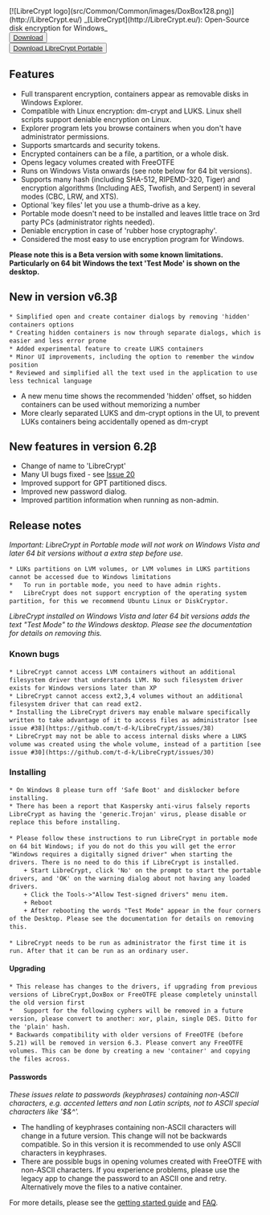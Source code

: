 <LINK href="docs/styles_common.css" rel="stylesheet" type="text/css">
<LINK rel="shortcut icon" href="src/Common/Common/images/DoxBox.ico" type="image/x-icon">

<SPAN CLASS="master_link">
[![LibreCrypt logo](src/Common/Common/images/DoxBox128.png)](http://LibreCrypt.eu/)
</SPAN>
<SPAN CLASS="master_title">
_[LibreCrypt](http://LibreCrypt.eu/): Open-Source disk encryption for Windows_
</SPAN>


<DIV class="download-group">
<BUTTON class="download">
<a href="https://github.com/t-d-k/doxbox/releases/download/v6.2-beta/InstallLibreCrypt_v62Beta.exe">Download</a>
</BUTTON> 
</DIV>
<DIV class="download-group">
<BUTTON class="download-alt">
<a href="https://github.com/t-d-k/doxbox/releases/download/v6.2-beta/LibreCryptExplorer_v6.2.zip">Download LibreCrypt Portable</a>
</BUTTON>
</DIV>


<!--- 
## Please donate the recommended amount of $15 or £10
form action="https://www.paypal.com/cgi-bin/webscr" method="post" target="_top">
				<input type="hidden" name="cmd" value="_s-xclick">
				<input type="hidden" name="hosted_button_id" value="46ZWWMACF42MG">
				<input type="image" src="https://www.paypalobjects.com/en_US/GB/i/btn/btn_donateCC_LG.gif" border="0" name="submit" alt="PayPal – The safer, easier way to pay online.">
				<img alt="" border="0" src="https://www.paypalobjects.com/en_GB/i/scr/pixel.gif" width="1" height="1">
			</form 
			--->

##	Features

* Full transparent encryption, containers appear as removable disks in Windows Explorer.
* Compatible with Linux encryption: dm-crypt and LUKS. Linux shell scripts support deniable encryption on Linux.
* Explorer program lets you browse containers when you don't have administrator permissions.
* Supports smartcards and security tokens.
* Encrypted containers can be a file, a partition, or a whole disk.
* Opens legacy volumes created with FreeOTFE
* Runs on Windows Vista onwards (see note below for 64 bit versions).
* Supports many hash (including SHA-512, RIPEMD-320, Tiger) and encryption algorithms (Including AES, Twofish, and Serpent) in several modes (CBC, LRW, and XTS).
* Optional 'key files' let you use a thumb-drive as a key.
* Portable mode doesn't need to be installed and leaves little trace on 3rd party PCs (administrator rights needed).
* Deniable encryption in case of 'rubber hose cryptography'.
* Considered the most easy to use encryption program for Windows.

**Please note this is a Beta version with some known limitations. Particularly on 64 bit Windows the text 'Test Mode' is shown on the desktop.**
	
## New in version v6.3β

 	* Simplified open and create container dialogs by removing 'hidden' containers options
 	* Creating hidden containers is now through separate dialogs, which is easier and less error prone 
	* Added experimental feature to create LUKS containers
	* Minor UI improvements, including the option to remember the window position
	* Reviewed and simplified all the text used in the application to use less technical language
  * A new menu time shows the recommended 'hidden' offset, so hidden containers can be used without memorizing a number
  * More clearly separated LUKS and dm-crypt options in the UI, to prevent LUKs containers being accidentally opened as dm-crypt  
 
  
## New features in version 6.2β

 * Change of name to 'LibreCrypt'
 * Many UI bugs fixed - see [Issue 20](https://github.com/t-d-k/doxbox/issues/20)
 * Improved support for GPT partitioned discs.
 * Improved new password dialog.
 * Improved partition information when running as non-admin.

## Release notes
*Important: LibreCrypt in Portable mode will not work on Windows Vista and later 64 bit versions without a extra step before use.*

	* LUKs partitions on LVM volumes, or LVM volumes in LUKS partitions cannot be accessed due to Windows limitations
	*	To run in portable mode, you need to have admin rights.
	*	LibreCrypt does not support encryption of the operating system partition, for this we recommend Ubuntu Linux or DiskCryptor.

*LibreCrypt installed on Windows Vista and later 64 bit versions adds the text "Test Mode" to the Windows desktop. Please see the documentation for details on removing this.*

### Known bugs

	* LibreCrypt cannot access LVM containers without an additional filesystem driver that understands LVM. No such filesystem driver exists for Windows versions later than XP
	* LibreCrypt cannot access ext2,3,4 volumes without an additional filesystem driver that can read ext2.
	* Installing the LibreCrypt drivers may enable malware specifically written to take advantage of it to access files as administrator [see issue #38](https://github.com/t-d-k/LibreCrypt/issues/38)  
	* LibreCrypt may not be able to access internal disks where a LUKS volume was created using the whole volume, instead of a partition [see issue #30](https://github.com/t-d-k/LibreCrypt/issues/30)   

### Installing

	* On Windows 8 please turn off 'Safe Boot' and disklocker before installing.
	* There has been a report that Kaspersky anti-virus falsely reports LibreCrypt as having the 'generic.Trojan' virus, please disable or replace this before installing.

	* Please follow these instructions to run LibreCrypt in portable mode on 64 bit Windows; if you do not do this you will get the error "Windows requires a digitally signed driver" when starting the drivers. There is no need to do this if LibreCrypt is installed.
		+ Start LibreCrypt, click 'No' on the prompt to start the portable drivers, and 'OK' on the warning dialog about not having any loaded drivers.
		+ Click the Tools->"Allow Test-signed drivers" menu item.
		+ Reboot	
		+ After rebooting the words "Test Mode" appear in the four corners of the Desktop. Please see the documentation for details on removing this.
		
	* LibreCrypt needs to be run as administrator the first time it is run. After that it can be run as an ordinary user. 

#### Upgrading

	* This release has changes to the drivers, if upgrading from previous versions of LibreCrypt,DoxBox or FreeOTFE please completely uninstall the old version first
	*	Support for the following cyphers will be removed in a future version, please convert to another: xor, plain, single DES. Ditto for the 'plain' hash. 
	* Backwards compatibility with older versions of FreeOTFE (before 5.21) will be removed in version 6.3. Please convert any FreeOTFE volumes. This can be done by creating a new 'container' and copying the files across.

####	Passwords
*These issues relate to passwords (keyphrases) containing non-ASCII characters, e.g. accented letters and non Latin scripts, not to ASCII special characters like '$&^'.*

*	The handling of keyphrases containing non-ASCII characters will change in a future version. This change will not be backwards compatible. So in this version it is recommended to use only ASCII characters in keyphrases.
*	There are possible bugs in opening volumes created with FreeOTFE with non-ASCII characters. If you experience problems, please use the legacy app to change the password to an ASCII one and retry. Alternatively move the files to a native container.

For more details, please see the [getting started guide](http://LibreCrypt.eu/doxbox/getting_started.html) and [FAQ](http://LibreCrypt.eu/doxbox/FAQ.html).
 
